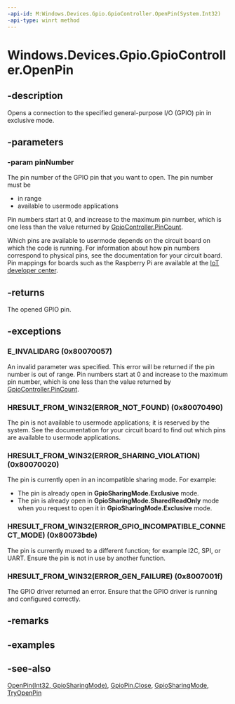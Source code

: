 ```yaml
---
-api-id: M:Windows.Devices.Gpio.GpioController.OpenPin(System.Int32)
-api-type: winrt method
---
```


<!-- Method syntax
public Windows.Devices.Gpio.GpioPin OpenPin(System.Int32 pinNumber)
-->

# Windows.Devices.Gpio.GpioController.OpenPin

## -description
Opens a connection to the specified general-purpose I/O (GPIO) pin in exclusive mode.

## -parameters
### -param pinNumber
The pin number of the GPIO pin that you want to open. The pin number must be
+ in range
+ available to usermode applications


Pin numbers start at 0, and increase to the maximum pin number, which is one less than the value returned by [GpioController.PinCount](gpiocontroller_pincount.md).

Which pins are available to usermode depends on the circuit board on which the code is running. For information about how pin numbers correspond to physical pins, see the documentation for your circuit board. Pin mappings for boards such as the Raspberry Pi are available at the [IoT developer center](https://developer.microsoft.com/en-us/windows/iot/).

## -returns
The opened GPIO pin.

## -exceptions
### E_INVALIDARG  (0x80070057)

An invalid parameter was specified. This error will be returned if the pin number is out of range. Pin numbers start at 0 and increase to the maximum pin number, which is one less than the value returned by [GpioController.PinCount](gpiocontroller_pincount.md).

### HRESULT_FROM_WIN32(ERROR_NOT_FOUND) (0x80070490)

The pin is not available to usermode applications; it is reserved by the system. See the documentation for your circuit board to find out which pins are available to usermode applications.

### HRESULT_FROM_WIN32(ERROR_SHARING_VIOLATION) (0x80070020)

The pin is currently open in an incompatible sharing mode. For example:


+ The pin is already open in **GpioSharingMode.Exclusive** mode.
+ The pin is already open in **GpioSharingMode.SharedReadOnly** mode when you request to open it in **GpioSharingMode.Exclusive** mode.


### HRESULT_FROM_WIN32(ERROR_GPIO_INCOMPATIBLE_CONNECT_MODE) (0x80073bde)

The pin is currently muxed to a different function; for example I2C, SPI, or UART. Ensure the pin is not in use by another function.

### HRESULT_FROM_WIN32(ERROR_GEN_FAILURE) (0x8007001f)

The GPIO driver returned an error. Ensure that the GPIO driver is running and configured correctly.

## -remarks

## -examples

## -see-also
[OpenPin(Int32, GpioSharingMode)](gpiocontroller_openpin_1242230438.md), [GpioPin.Close](gpiopin_close.md), [GpioSharingMode](gpiosharingmode.md), [TryOpenPin](gpiocontroller_tryopenpin.md)